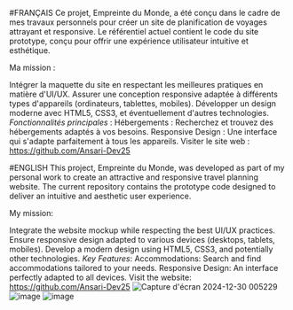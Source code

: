 #FRANÇAIS
Ce projet, Empreinte du Monde, a été conçu dans le cadre de mes travaux personnels pour créer un site de planification de voyages attrayant et responsive. Le référentiel actuel contient le code du site prototype, conçu pour offrir une expérience utilisateur intuitive et esthétique.

Ma mission :

Intégrer la maquette du site en respectant les meilleures pratiques en matière d'UI/UX.
Assurer une conception responsive adaptée à différents types d'appareils (ordinateurs, tablettes, mobiles).
Développer un design moderne avec HTML5, CSS3, et éventuellement d'autres technologies.
*Fonctionnalités principales* :
Hébergements : Recherchez et trouvez des hébergements adaptés à vos besoins.
Responsive Design : Une interface qui s'adapte parfaitement à tous les appareils.
Visiter le site web : https://github.com/Ansari-Dev25


#ENGLISH
This project, Empreinte du Monde, was developed as part of my personal work to create an attractive and responsive travel planning website. The current repository contains the prototype code designed to deliver an intuitive and aesthetic user experience.

My mission:

Integrate the website mockup while respecting the best UI/UX practices.
Ensure responsive design adapted to various devices (desktops, tablets, mobiles).
Develop a modern design using HTML5, CSS3, and potentially other technologies.
*Key Features*:
Accommodations: Search and find accommodations tailored to your needs.
Responsive Design: An interface perfectly adapted to all devices.
Visit the website: https://github.com/Ansari-Dev25
![Capture d'écran 2024-12-30 005229](https://github.com/user-attachments/assets/988a6c4c-c63f-4805-b8cc-3038a4d0786b)
![image](https://github.com/user-attachments/assets/f712faaf-6fbb-4c97-a852-dcc084b44ea1)
![image](https://github.com/user-attachments/assets/08b3b1ce-c40c-464b-af99-e5927fdc227c)

